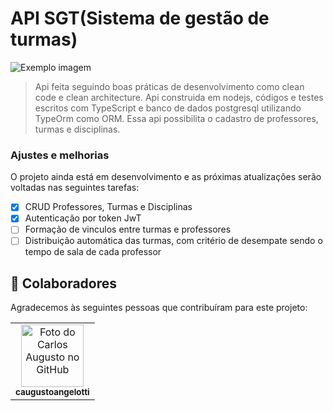 # API SGT(Sistema de gestão de turmas)

<img src="imagem.png" alt="Exemplo imagem">

> Api feita seguindo boas práticas de desenvolvimento como clean code e clean architecture. Api construida em nodejs, códigos e testes escritos com TypeScript e banco de dados postgresql utilizando TypeOrm como ORM. Essa api possibilita o cadastro de professores, turmas e disciplinas.

### Ajustes e melhorias

O projeto ainda está em desenvolvimento e as próximas atualizações serão voltadas nas seguintes tarefas:

- [x] CRUD Professores, Turmas e Disciplinas
- [x] Autenticação por token JwT
- [ ] Formação de vinculos entre turmas e professores
- [ ] Distribuição automática das turmas, com critério de desempate sendo o tempo de sala de cada professor

## 🤝 Colaboradores

Agradecemos às seguintes pessoas que contribuíram para este projeto:

<table>
  <tr>
    <td align="center">
      <a href="#">
        <img src="https://i.imgur.com/nIKtGWL.jpg" width="100px;" alt="Foto do Carlos Augusto no GitHub"/><br>
        <sub>
          <b>caugustoangelotti</b>
        </sub>
      </a>
    </td>
  </tr>
</table>
